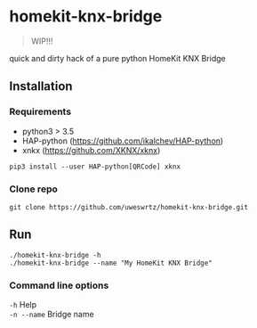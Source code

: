 # homekit-knx-bridge

>WIP!!!

quick and dirty hack of a pure python HomeKit KNX Bridge

## Installation

### Requirements

* python3 > 3.5
* HAP-python (https://github.com/ikalchev/HAP-python)
* xnkx (https://github.com/XKNX/xknx) 

`pip3 install --user HAP-python[QRCode] xknx`

### Clone repo
`git clone https://github.com/uweswrtz/homekit-knx-bridge.git`

## Run

`./homekit-knx-bridge -h`  
`./homekit-knx-bridge --name "My HomeKit KNX Bridge"`

### Command line options
`-h`  Help  
`-n --name` Bridge name  

